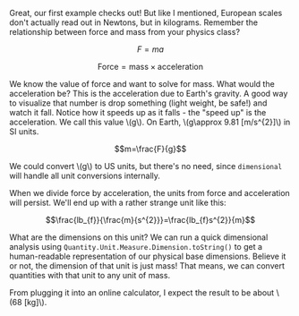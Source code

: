 Great, our first example checks out! But like I mentioned, European scales don't actually read out in Newtons, but in kilograms. Remember the relationship between force and mass from your physics class?

$$F=ma$$

$$\text{Force}=\text{mass}\times\text{acceleration}$$

We know the value of force and want to solve for mass. What would the acceleration be? This is the acceleration due to Earth's gravity. A good way to visualize that number is drop something (light weight, be safe!) and watch it fall. Notice how it speeds up as it falls - the "speed up" is the acceleration. We call this value \\\(g\\\). On Earth, \\\(g\approx 9.81 [m/s^{2}]\\\) in SI units.

$$m=\frac{F}{g}$$

We could convert \\\(g\\\) to US units, but there's no need, since `dimensional` will handle all unit conversions internally.

When we divide force by acceleration, the units from force and acceleration will persist. We'll end up with a rather strange unit like this:

$$\frac{lb_{f}}{\frac{m}{s^{2}}}=\frac{lb_{f}s^{2}}{m}$$

What are the dimensions on this unit? We can run a quick dimensional analysis using `Quantity.Unit.Measure.Dimension.toString()` to get a human-readable representation of our physical base dimensions. Believe it or not, the dimension of that unit is just mass! That means, we can convert quantities with that unit to any unit of mass.

From plugging it into an online calculator, I expect the result to be about \\\(68 [kg]\\\).